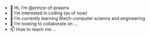 - 👋 Hi, I’m @prince-of-prawns
- 👀 I’m interested in coding (as of now)
- 🌱 I’m currently learning Btech-computer science and engineering
- 💞️ I’m looking to collaborate on ...
- 📫 How to reach me ...

<!---
prince-of-prawns/prince-of-prawns is a ✨ special ✨ repository because its `README.md` (this file) appears on your GitHub profile.
You can click the Preview link to take a look at your changes.
--->
